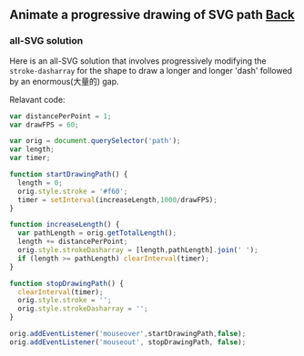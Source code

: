 ## Animate a progressive drawing of SVG path [Back](./../canvas.md)

### all-SVG solution

Here is an all-SVG solution that involves progressively modifying the `stroke-dasharray` for the shape to draw a longer and longer 'dash' followed by an enormous(大量的) gap.

Relavant code:

```js
var distancePerPoint = 1;
var drawFPS = 60;

var orig = document.querySelector('path');
var length;
var timer;

function startDrawingPath() {
  length = 0;
  orig.style.stroke = '#f60';
  timer = setInterval(increaseLength,1000/drawFPS);
}

function increaseLength() {
  var pathLength = orig.getTotalLength();
  length += distancePerPoint;
  orig.style.strokeDasharray = [length,pathLength].join(' ');
  if (length >= pathLength) clearInterval(timer);
}

function stopDrawingPath() {
  clearInterval(timer);
  orig.style.stroke = '';
  orig.style.strokeDasharray = '';
}

orig.addEventListener('mouseover',startDrawingPath,false);
orig.addEventListener('mouseout', stopDrawingPath, false);
```